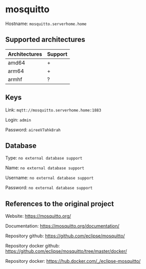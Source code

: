 # mosquitto
Hostname: `mosquitto.serverhome.home`

## Supported architectures
| Architectures | Support |
| :------------ | :------ |
| amd64         | +       |
| arm64         | +       |
| armhf         | ?       |

## Keys
Link: `mqtt://mosquitto.serverhome.home:1883`

Login: `admin`

Password: `aireeV7ahk8rah`

## Database
Type: `no external database support`

Name: `no external database support`

Username: `no external database support`

Password: `no external database support`

## References to the original project
Website: https://mosquitto.org/

Documentation: https://mosquitto.org/documentation/

Repository github: https://github.com/eclipse/mosquitto/

Repository docker github: https://github.com/eclipse/mosquitto/tree/master/docker/

Repository docker: https://hub.docker.com/_/eclipse-mosquitto/